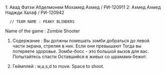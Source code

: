 1:  Авад Фатхи Абделмонем Мохамед Ахмед / РИ-120911
2:  Ахмед Ахмед Наджди Халаф /  РИ-120942

      // TEAM NAME : PEAKY BLINDERS                        


Name of the game : Zombie Shooter


1)  Содержание : Вы должны помешать зомби добраться до левой части экрана, стреляя в них. Если они превышают 
Тогда вы потеряете здоровье. Зомби-босс - это большой вызов для вас. Попытайтесь спасти
Оставшийся в живых со шрамами бежит.
  


2) Геймплей :   w,a,s,d to move.
Space to shoot.
